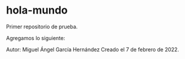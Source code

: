 # hola-mundo
Primer repositorio de prueba.

Agregamos lo siguiente:

Autor: Miguel Ángel García Hernández
Creado el 7 de febrero de 2022.
